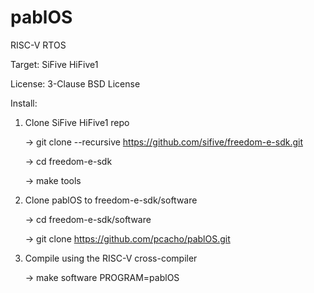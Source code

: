# pablOS
RISC-V RTOS

Target: SiFive HiFive1

License: 3-Clause BSD License

Install:

1) Clone SiFive HiFive1 repo

	-> git clone --recursive https://github.com/sifive/freedom-e-sdk.git

	-> cd freedom-e-sdk

	-> make tools

2) Clone pablOS to freedom-e-sdk/software

	-> cd freedom-e-sdk/software

	-> git clone https://github.com/pcacho/pablOS.git

3) Compile using the RISC-V cross-compiler

	-> make software PROGRAM=pablOS

